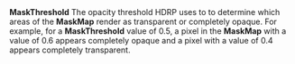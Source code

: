 <tr>
<td><strong>MaskThreshold</strong></td>
<td>The opacity threshold HDRP uses to to determine which areas of the <strong>MaskMap</strong> render as transparent or completely opaque. For example, for a <strong>MaskThreshold</strong> value of 0.5, a pixel in the <strong>MaskMap</strong> with a value of 0.6 appears completely opaque and a pixel with a value of 0.4 appears completely transparent.</td>
</tr>
